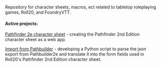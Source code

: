 Repository for character sheets, macros, ect related to tabletop roleplaying games, Roll20, and FoundryVTT.

#### Active projects:
[Pathfinder 2e character sheet](https://nicolebegnoche.github.io/character-sheets/Pathfinder%202nd%20Edition%20(web%20app)/sheet.html) - creating the Pathfinder 2nd Edition character sheet as a web app.

[Import from Pathbuilder](https://github.com/nicolebegnoche/character-sheets/tree/main/Virtual%20TableTops/import-from-pathbuilder) - developing a Python script to parse the json export from Pathbuilder2e and translate it into the form fields used in Roll20's Pathfinder 2nd Edition character sheet.